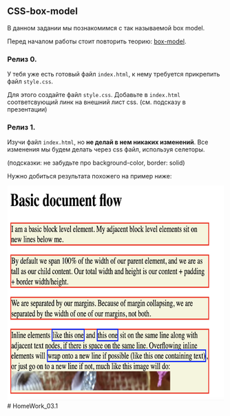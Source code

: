 ## CSS-box-model 

В данном задании мы познакомимся с так называемой box model.  

Перед началом работы стоит повторить теорию: [box-model](css-box-model.pdf).  

### Релиз 0.

У тебя уже есть готовый файл `index.html`, к нему требуется прикрепить файл `style.css`.  

Для этого создайте файл `style.css`. Добавьте в `index.html` соответсвующий линк на внешний лист css. (см. подсказу в презентации)


### Релиз 1.
Изучи файл `index.html`, но **не делай в нем никаких изменений**. Все изменения мы будем делать через css файл, используя селеторы.

(подсказки: не забудьте про background-color, border: solid)

Нужно добиться результата похожего на пример ниже:  

<img src="example.png" height=500>
#   H o m e W o r k _ 0 3 . 1 
 
 
